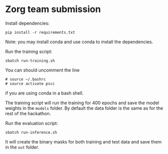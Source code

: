 # Zorg team submission

Install dependencies:
```
pip install -r requirements.txt
```

Note: you may install conda and use conda to install the dependencies.

Run the training script:
```
sbatch run-training.sh
```
You can should uncomment the line 
```
# source ~/.bashrc
# source activate pscc
```
if you are using conda in a bash shell.

The training script will run the training for 400 epochs and save the model weights in the `models` folder.
By default the data folder is the same as for the rest of the hackathon.

Run the evaluation script:
```
sbatch run-inference.sh
```
It will create the binary masks for both training and test data and save them in the `out` folder.


